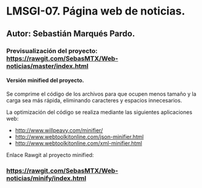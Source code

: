 # LMSGI-07. Página web de noticias.
## Autor: Sebastián Marqués Pardo.
### Previsualización del proyecto: https://rawgit.com/SebasMTX/Web-noticias/master/index.html
#### Versión minified del proyecto.

Se comprime el código de los archivos para que ocupen menos tamaño y la carga sea más rápida, eliminando caracteres y espacios innecesarios.

La optimización del código se realiza mediante las siguientes aplicaciones web:

- http://www.willpeavy.com/minifier/
- http://www.webtoolkitonline.com/json-minifier.html
- http://www.webtoolkitonline.com/xml-minifier.html

Enlace Rawgit al proyecto minified: 

### https://rawgit.com/SebasMTX/Web-noticias/minify/index.html
